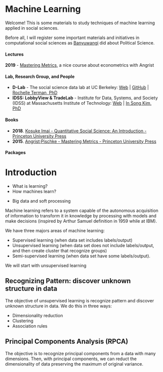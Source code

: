 # Machine Learning
 
Welcome! This is some materials to study techniques of machine learning applied in social sciences.

Before all, I will register some important materials and initiatives in computational social sciences as [Banyuwangi](https://github.com/bwi45/Machine-Learning-and-Data-Science-in-Politics) did about Political Science.

#### Lectures
**2019** - [Mastering Metrics](https://youtu.be/WwW8y5dZs80), a nice course about econometrics with Angrist

#### Lab, Research Group, and People
+ **D-Lab** - The social science data lab at UC Berkeley: [Web](https://dlab.berkeley.edu/) | [GitHub](https://github.com/dlab-berkeley) | [Rochelle Terman, PhD](https://github.com/rochelleterman)
+ **IDSS: LobbyView & TradeLab** - Institute for Data, Systems, and Society (IDSS) at Massachusetts Institute of Technology: [Web](https://idss.mit.edu/) | [In Song Kim, PhD](http://web.mit.edu/insong/www/)

#### Books
+ **2018**. [Kosuke Imai - Quantitative Social Science: An Introduction - Princeton University Press](https://www.amazon.com/Quantitative-Social-Science-Kosuke-Imai/dp/0691175462)
+ **2015**. [Angrist;Pischke - Mastering Metrics - Princeton University Press](https://www.academia.edu/36488919/Mastering_Metrics_Angrist)

#### Packages

# Introduction
* What is learning?
* How machines learn?
- Big data and soft processing

Machine learning refers to a system capable of the autonomous acquisition of information to transform it in knowledge by processing with models and make decisions (inspired by Arthur Samuel definition in 1959 while at IBM).

We have three majors areas of machine learning: 
- Supervised learning (when data set includes labels/output) 
- Unsupervised learning (when data set does not include labels/output, and then create cluster that recognize groups)
- Semi-supervised learning (when data set have some labels/output).

We will start with unsupervised learning

## Recognizing Pattern: discover unknown structure in data
The objective of unsupervised learning is recognize pattern and discover unknown structure in data. We do this in three ways:
* Dimensionality reduction
* Clustering
* Association rules

## Principal Components Analysis (RPCA)
The objective is to recognize principal components from a data with many dimensions. Then, with principal components, we can reduct the dimensionality of data preserving the maximum of original variance.
